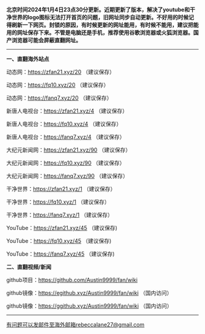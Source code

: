 **北京时间2024年1月4日23点30分更新。近期更新了版本，解决了youtube和干净世界的logo图标无法打开首页的问题，旧网址同步自动更新。不好用的时候记得刷新一下网页。封锁的原因，有时候更新的网址能用，有时候不能用，建议把能用的网址保存下来。不管是电脑还是手机，推荐使用谷歌浏览器或火狐浏览器。国产浏览器可能会屏蔽直翻网址。**

***

**一、直翻海外站点**

动态网：https://zfan21.xyz/20 （建议保存）

动态网：https://fq10.xyz/20 （建议保存）

动态网：https://fanq7.xyz/20 （建议保存）

新唐人电视台：https://zfan21.xyz/4 （建议保存）

新唐人电视台：https://fq10.xyz/4 （建议保存）

新唐人电视台：https://fanq7.xyz/4 （建议保存）

大纪元新闻网：https://zfan21.xyz/90 （建议保存）

大纪元新闻网：https://fq10.xyz/90 （建议保存）

大纪元新闻网：https://fanq7.xyz/90 （建议保存）

干净世界：https://zfan21.xyz/1 （建议保存）

干净世界：https://fq10.xyz/1 （建议保存）

干净世界：https://fanq7.xyz/1 （建议保存）

YouTube：https://zfan21.xyz/45 （建议保存)

YouTube：https://fq10.xyz/45 （建议保存)

YouTube：https://fanq7.xyz/45 （建议保存)

**二、直翻视频/新闻**

github项目：https://github.com/Austin9999/fan/wiki

github镜像：https://egithub.xyz/Austin9999/fan/wiki （国内访问）

github镜像：https://ggithub.xyz/Austin9999/fan/wiki （国内访问）

***


有问题可以发邮件至海外邮箱rebeccalane27@gmail.com

